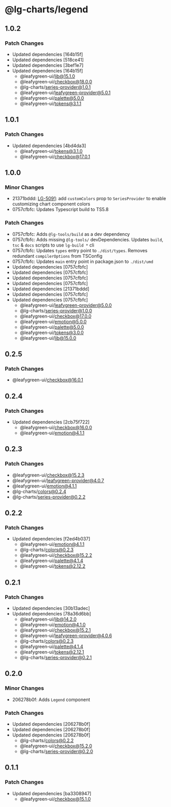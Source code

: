 # @lg-charts/legend

## 1.0.2

### Patch Changes

- Updated dependencies [164b15f]
- Updated dependencies [518ce41]
- Updated dependencies [3bef1e7]
- Updated dependencies [164b15f]
  - @leafygreen-ui/lib@15.1.0
  - @leafygreen-ui/checkbox@18.0.0
  - @lg-charts/series-provider@1.0.1
  - @leafygreen-ui/leafygreen-provider@5.0.1
  - @leafygreen-ui/palette@5.0.0
  - @leafygreen-ui/tokens@3.1.1

## 1.0.1

### Patch Changes

- Updated dependencies [4bd4da3]
  - @leafygreen-ui/tokens@3.1.0
  - @leafygreen-ui/checkbox@17.0.1

## 1.0.0

### Minor Changes

- 21371bddd: [LG-5091](https://jira.mongodb.org/browse/LG-5091): add `customColors` prop to `SeriesProvider` to enable customizing chart component colors
- 0757cfbfc: Updates Typescript build to TS5.8

### Patch Changes

- 0757cfbfc: Adds `@lg-tools/build` as a dev dependency
- 0757cfbfc: Adds missing `@lg-tools/` devDependencies.
  Updates `build`, `tsc` & `docs` scripts to use `lg-build *` cli
- 0757cfbfc: Updates `types` entry point to `./dist/types`.
  Removes redundant `compilerOptions` from TSConfig
- 0757cfbfc: Updates `main` entry point in package.json to `./dist/umd`
- Updated dependencies [0757cfbfc]
- Updated dependencies [0757cfbfc]
- Updated dependencies [0757cfbfc]
- Updated dependencies [0757cfbfc]
- Updated dependencies [21371bddd]
- Updated dependencies [0757cfbfc]
- Updated dependencies [0757cfbfc]
  - @leafygreen-ui/leafygreen-provider@5.0.0
  - @lg-charts/series-provider@1.0.0
  - @leafygreen-ui/checkbox@17.0.0
  - @leafygreen-ui/emotion@5.0.0
  - @leafygreen-ui/palette@5.0.0
  - @leafygreen-ui/tokens@3.0.0
  - @leafygreen-ui/lib@15.0.0

## 0.2.5

### Patch Changes

- @leafygreen-ui/checkbox@16.0.1

## 0.2.4

### Patch Changes

- Updated dependencies [2cb75f722]
  - @leafygreen-ui/checkbox@16.0.0
  - @leafygreen-ui/emotion@4.1.1

## 0.2.3

### Patch Changes

- @leafygreen-ui/checkbox@15.2.3
- @leafygreen-ui/leafygreen-provider@4.0.7
- @leafygreen-ui/emotion@4.1.1
- @lg-charts/colors@0.2.4
- @lg-charts/series-provider@0.2.2

## 0.2.2

### Patch Changes

- Updated dependencies [f2ed4b037]
  - @leafygreen-ui/emotion@4.1.1
  - @lg-charts/colors@0.2.3
  - @leafygreen-ui/checkbox@15.2.2
  - @leafygreen-ui/palette@4.1.4
  - @leafygreen-ui/tokens@2.12.2

## 0.2.1

### Patch Changes

- Updated dependencies [30b13adec]
- Updated dependencies [78a36d6bb]
  - @leafygreen-ui/lib@14.2.0
  - @leafygreen-ui/emotion@4.1.0
  - @leafygreen-ui/checkbox@15.2.1
  - @leafygreen-ui/leafygreen-provider@4.0.6
  - @lg-charts/colors@0.2.3
  - @leafygreen-ui/palette@4.1.4
  - @leafygreen-ui/tokens@2.12.1
  - @lg-charts/series-provider@0.2.1

## 0.2.0

### Minor Changes

- 206278b0f: Adds `Legend` component

### Patch Changes

- Updated dependencies [206278b0f]
- Updated dependencies [206278b0f]
- Updated dependencies [206278b0f]
  - @lg-charts/colors@0.2.2
  - @leafygreen-ui/checkbox@15.2.0
  - @lg-charts/series-provider@0.2.0

## 0.1.1

### Patch Changes

- Updated dependencies [ba3308947]
  - @leafygreen-ui/checkbox@15.1.0
